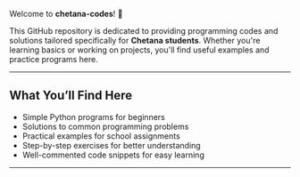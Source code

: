 Welcome to **chetana-codes**! 🎉

This GitHub repository is dedicated to providing programming codes and solutions tailored specifically for **Chetana students**. Whether you're learning basics or working on projects, you'll find useful examples and practice programs here.

---

## What You’ll Find Here

- Simple Python programs for beginners  
- Solutions to common programming problems  
- Practical examples for school assignments  
- Step-by-step exercises for better understanding  
- Well-commented code snippets for easy learning

---
